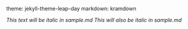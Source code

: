 theme: jekyll-theme-leap-day
markdown: kramdown

*This text will be italic in sample.md*
_This will also be italic in sample.md_

